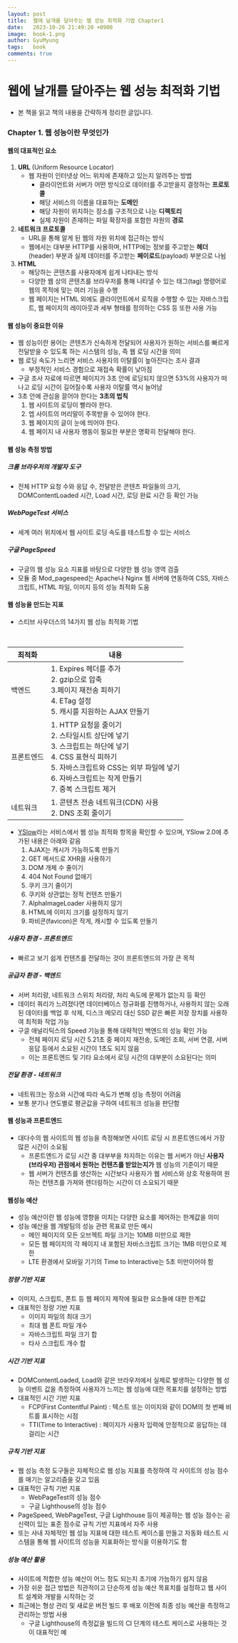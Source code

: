 ```yaml
---
layout:	post
title:  웹에 날개를 달아주는 웹 성능 최적화 기법 Chapter1
date:   2023-10-26 21:49:20 +0900
image:  book-1.png
author: GyuMyung
tags:   book
comments: true
---
```


# 웹에 날개를 달아주는 웹 성능 최적화 기법
* 본 책을 읽고 책의 내용을 간략하게 정리한 글입니다.

### Chapter 1. 웹 성능이란 무엇인가
#### 웹의 대표적인 요소
1. **URL** (Uniform Resource Locator)
    * 웹 자원이 인터넷상 어느 위치에 존재하고 있는지 알려주는 방법
      * 클라이언트와 서버가 어떤 방식으로 데이터를 주고받을지 결정하는 **프로토콜**
      * 해당 서비스의 이름을 대표하는 **도메인**
      * 해당 자원이 위치하는 장소를 구조적으로 나눈 **디렉토리**
      * 실제 자원이 존재하는 파일 확장자를 포함한 자원의 **경로**
2. **네트워크 프로토콜**
    * URL을 통해 알게 된 웹의 자원 위치에 접근하는 방식
    * 웹에서는 대부분 HTTP를 사용하며, HTTP에는 정보를 주고받는 **헤더**(header) 부분과 실제 데이터를 주고받는 **페이로드**(payload) 부분으로 나뉨
3. **HTML**
    * 해당하는 콘텐츠를 사용자에게 쉽게 나타내는 방식
    * 다양한 웹 상의 콘텐츠를 브라우저를 통해 나타낼 수 있는 태그(tag) 명령어로 웹의 목적에 맞는 여러 기능을 수행
    * 웹 페이지는 HTML 외에도 클라이언트에서 로직을 수행할 수 있는 자바스크립트, 웹 페이지의 레이아웃과 세부 형태를 정의하는 CSS 등 또한 사용 가능

#### 웹 성능이 중요한 이유
* 웹 성능이란 용어는 콘텐츠가 신속하게 전달되어 사용자가 원하는 서비스를 빠르게 전달받을 수 있도록 하는 시스템의 성능, 즉 웹 로딩 시간을 의미
* 웹 로딩 속도가 느리면 서비스 사용자의 이탈률이 높아진다는 조사 결과
  * 부정적인 서비스 경험으로 재접속 확률이 낮아짐
* 구글 조사 자료에 따르면 페이지가 3초 안에 로딩되지 않으면 53%의 사용자가 떠나고 로딩 시간이 길어질수록 사용자 이탈률 역시 늘어남
* 3초 안에 관심을 끌어야 한다는 **3초의 법칙**
  1. 웹 사이트의 로딩이 빨라야 한다.
  2. 엡 사이트의 머리말이 주목받을 수 있어야 한다.
  3. 웹 페이지의 글이 눈에 띄어야 한다.
  4. 웹 페이지 내 사용자 행동이 필요한 부분은 명확히 전달해야 한다.

#### 웹 성능 측정 방법
##### 크롬 브라우저의 개발자 도구
* 전체 HTTP 요청 수와 응답 수, 전달받은 콘텐츠 파일들의 크기, DOMContentLoaded 시간, Load 시간, 로딩 완료 시간 등 확인 가능

##### WebPageTest 서비스
* 세계 여러 위치에서 웹 사이트 로딩 속도를 테스트할 수 있는 서비스

##### 구글 PageSpeed
* 구글의 웹 성능 요소 지표를 바탕으로 다양한 웹 성능 영역 검출
* 모듈 중 Mod_pagespeed는 Apache나 Nginx 웹 서버에 연동하여 CSS, 자바스크립트, HTML 파일, 이미지 등의 성능 최적화 도움

#### 웹 성능을 만드는 지표
* 스티브 사우더스의 14가지 웹 성능 최적화 기법
<br/>

|최적화|내용|
|---|---|
|백엔드|1. Expires 헤더를 추가 <br/>2. gzip으로 압축 <br/>3.페이지 재전송 피하기 <br/>4. ETag 설정 <br/>5. 캐시를 지원하는 AJAX 만들기|
|프론트엔드|1. HTTP 요청을 줄이기 <br/>2. 스타일시트 상단에 넣기 <br/> 3. 스크립트는 하단에 넣기 <br/>4. CSS 표현식 피하기 <br/>5. 자바스크립트와 CSS는 외부 파일에 넣기 <br/>6. 자바스크립트는 작게 만들기 <br/>7. 중복 스크립트 제거|
|네트워크|1. 콘텐츠 전송 네트워크(CDN) 사용 <br/> 2. DNS 조회 줄이기|

* [YSlow](http://YSlow.org)라는 서비스에서 웹 성능 최적화 항목을 확인할 수 있으며, YSlow 2.0에 추가된 내용은 아래와 같음
  1. AJAX는 캐시가 가능하도록 만들기
  2. GET 메서드로 XHR을 사용하기
  3. DOM 개체 수 줄이기
  4. 404 Not Found 없애기
  5. 쿠키 크기 줄이기
  6. 쿠키와 상관없는 정적 컨텐츠 만들기
  7. AlphaImageLoader 사용하지 않기
  8. HTML에 이미지 크기를 설정하지 않기
  9. 파비콘(favicon)은 작게, 캐시할 수 있도록 만들기

##### 사용자 환경 - 프론트엔드
* 빠르고 보기 쉽게 컨텐츠를 전달하는 것이 프론트엔드의 가장 큰 목적

##### 공급자 환경 - 백엔드
* 서버 처리량, 네트워크 스위치 처리량, 처리 속도에 문제가 없는지 등 확인
* 데이터 쿼리가 느려졌다면 데이터베이스 정규화를 진행하거나, 사용하지 않는 오래된 데이터를 백업 후 삭제, 디스크 메모리 대신 SSD 같은 빠른 저장 장치를 사용하여 최적화 작업 가능
* 구글 애널리틱스의 Speed 기능을 통해 대략적인 백엔드의 성능 확인 가능
  * 전체 페이지 로딩 시간 5.21초 중 페이지 재전송, 도메인 조회, 서버 연결, 서버 응답 등에서 소요된 시간이 1초도 되지 않음
  * 이는 프론트엔드 및 기타 요소에서 로딩 시간의 대부분이 소요된다는 의미

##### 전달 환경 - 네트워크
* 네트워크는 장소와 시간에 따라 속도가 변해 성능 측정이 어려움
* 보통 분기나 연도별로 평균값을 구하여 네트워크 성능을 판단함

#### 웹 성능과 프론트엔드
* 대다수의 웹 사이트의 웹 성능을 측정해보면 사이트 로딩 시 프론트엔드에서 가장 많은 시간이 소요됨
  * 프론트엔드가 로딩 시간 중 대부부을 차지하는 이유는 웹 서버가 아닌 **사용자(브라우저) 관점에서 원하는 컨텐츠를 받았는지가** 웹 성능의 기준이기 때문
  * 웹 서버가 컨텐츠를 생산하는 시간보다 사용자가 웹 서비스와 상호 작용하여 원하는 컨텐츠를 가져와 렌더링하는 시간이 더 소요되기 때문

#### 웹성능 예산
* 성능 예산이란 웹 성능에 영향을 미치는 다양한 요소를 제어하는 한계값을 의미
* 성능 예산을 웹 개발팀의 성능 관련 목표로 만든 예시
  * 메인 페이지의 모든 오브젝트 파일 크기는 10MB 미만으로 제한
  * 모든 웹 페이지의 각 페이지 내 포함된 자바스크립트 크기는 1MB 미만으로 제한
  * LTE 환경에서 모바일 기기의 Time to Interactive는 5초 미만이어야 함

##### 정량 기반 지표
* 이미지, 스크립트, 폰트 등 웹 페이지 제작에 필요한 요소들에 대한 한계값
* 대표적인 정량 기반 지표
  * 이미지 파일의 최대 크기
  * 최대 웹 폰트 파일 개수
  * 자바스크립트 파일 크기 합
  * 타사 스크립트 개수 합

##### 시간 기반 지표
* DOMContentLoaded, Load와 같은 브라우저에서 실제로 발생하는 다양한 웹 성능 이벤트 값을 측정하여 사용자가 느끼는 웹 성능에 대한 목표치를 설정하는 방법
* 대표적인 시간 기반 지표
  * FCP(First Contentful Paint) : 텍스트 또는 이미지와 같이 DOM의 첫 번째 비트를 표시하는 시점
  * TTI(Time to Interactive) : 페이지가 사용자 입력에 안정적으로 응답하는 데 걸리는 시간

##### 규칙 기반 지표
* 웹 성능 측정 도구들은 자체적으로 웹 성능 지표를 측정하여 각 사이트의 성능 점수를 매기는 알고리즘을 갖고 있음
* 대표적인 규칙 기반 지표
  * WebPageTest의 성능 점수
  * 구글 Lighthouse의 성능 점수
* PageSpeed, WebPageTest, 구글 Lighthouse 등이 제공하는 웹 성능 점수는 공신력이 있는 표준 점수로 규칙 기반 지표에서 자주 사용
* 또는 사내 자체적인 웹 성능 지표에 대한 테스트 케이스를 만들고 자동화 테스트 시스템을 통해 웹 사이트의 성능을 지표화하는 방식을 이용하기도 함

##### 성능 예산 활용
* 사이트에 적합한 성능 예산이 어느 정도 되는지 초기에 가늠하기 쉽지 않음
* 가장 쉬운 접근 방법은 직관적이고 단순하게 성능 예산 목표치를 설정하고 웹 사이트 설계와 개발을 시작하는 것
* 최근에는 형상 관리 및 새로운 버전 빌드 후 배포 이전에 최종 성능 예산을 측정하고 관리하는 방법 사용
  * 구글 Lighthouse의 측정값을 빌드의 CI 단계의 테스트 케이스로 사용하는 것이 대표적인 예

